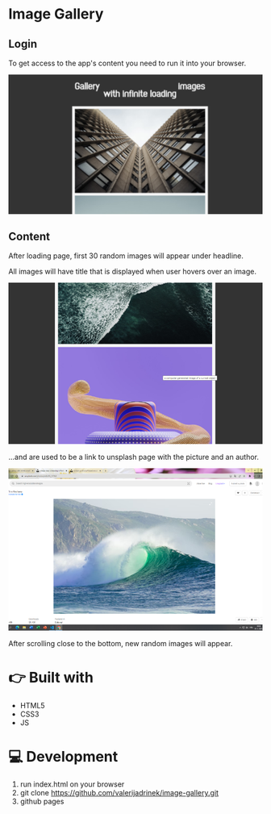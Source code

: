 # Image Gallery

## Login

To get access to the app's content you need to run it into your browser.

![main screen](./assets/header-image.png "main screen")



## Content

After loading page, first 30 random images will appear under headline.

All images will have title that is displayed when user hovers over an image. 

![title image](./assets/title-image.png "title image")



...and are used to be a link to unsplash page with the picture and an author.

![link unsplash](./assets/link-unsplash.png "link unsplash")

After scrolling close to the bottom, new random images will appear. 


# 👉 Built with
* HTML5
* CSS3
* JS

# 💻 Development
1. run index.html on your browser
2. git clone https://github.com/valerijadrinek/image-gallery.git
3. github pages 
